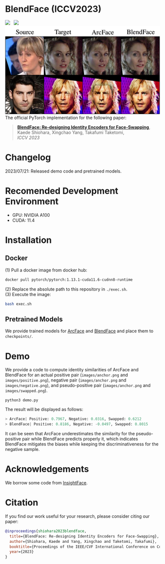 # BlendFace (ICCV2023)
<a href='https://arxiv.org/abs/2307.10854'><img src='https://img.shields.io/badge/ArXiv-PDF-red'></a> &nbsp; 
<a href='https://mapooon.github.io/BlendFacePage'><img src='https://img.shields.io/badge/Project-Page-Green'></a> &nbsp; 
![Overview](fig/teaser.png)
The official PyTorch implementation for the following paper:
> [**BlendFace: Re-designing Identity Encoders for Face-Swapping**](),  
> Kaede Shiohara, Xingchao Yang, Takafumi Taketomi,   
> *ICCV 2023*

# Changelog
2023/07/21: Released demo code and pretrained models.

# Recomended Development Environment
* GPU: NVIDIA A100
* CUDA: 11.4


# Installation
## Docker
(1) Pull a docker image from docker hub:
```bash
docker pull pytorch/pytorch:1.13.1-cuda11.6-cudnn8-runtime
```
(2) Replace the absolute path to this repository in `./exec.sh`.  
(3) Execute the image:
```bash
bash exec.sh
```

## Pretrained Models
We provide trained models for [ArcFace](https://drive.google.com/file/d/1wFkGXI36lZZQpOeIuM_0BxX2rIYSIA1K/view?usp=sharing) and [BlendFace](https://drive.google.com/file/d/1FSCUC5CbyPKnl5Bbt58tPcKCVOyyt004/view?usp=sharing) and place them to ```checkpoints/```.

# Demo  


We provide a code to compute identity similarities of ArcFace and BlendFace for an actual positive pair (```images/anchor.png``` and ```images/positive.png```), negative pair (```images/anchor.png``` and ```images/negative.png```), and pseudo-positive pair (```images/anchor.png``` and ```images/swapped.png```).
```python3
python3 demo.py
```
The result will be displayed as follows:
```python
> ArcFace| Positive: 0.7967, Negative: 0.0316, Swapped: 0.6212
> BlendFace| Positive: 0.8186, Negative: -0.0497, Swapped: 0.8015
```
It can be seen that ArcFace underestimates the similarity for the pseudo-positive pair while BlendFace predicts properly it, which indicates BlendFace mitigates the biases while keeping the discriminativeness for the negative sample.


# Acknowledgements
We borrow some code from [InsightFace](https://github.com/deepinsight/insightface).

# Citation
If you find our work useful for your research, please consider citing our paper:
```bibtex
@inproceedings{shiohara2023blendface,
  title={BlendFace: Re-designing Identity Encoders for Face-Swapping},
  author={Shiohara, Kaede and Yang, Xingchao and Taketomi, Takafumi},
  booktitle={Proceedings of the IEEE/CVF International Conference on Computer Vision (ICCV)},
  year={2023}
}
```